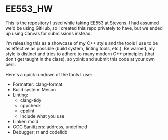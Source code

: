 # EE553_HW

This is the repository I used while taking EE553 at Stevens. I had assumed we'd be using GitHub, so I created this repo privately to have, but we ended up using Canvas for submissions instead.

I'm releasing this as a showcase of my C++ style and the tools I use to be as effective as possible (build system, linting tools, etc.). Be warned, my style is distinct and tries to adhere to many modern C++ principles (that don't get taught in the class), so yoink and submit this code at your own peril.

Here's a quick rundown of the tools I use:

- Formatter: clang-format
- Build system: Meson
- Linting:
  - clang-tidy
  - cppcheck
  - cpplint
  - Include what you use
- Linker: mold
- GCC Sanitizers: address, undefined
- Debugger: rr and codelldb
